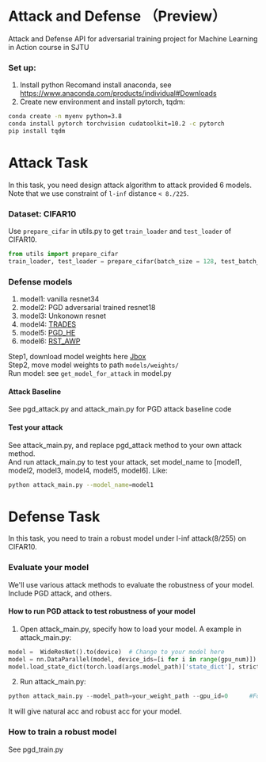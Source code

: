 # Attack and Defense （Preview）
Attack and Defense API for adversarial training project for Machine Learning in Action course in SJTU 


### Set up:
1. Install python
Recomand install anaconda, see https://www.anaconda.com/products/individual#Downloads
2. Create new environment and install pytorch, tqdm:
```sh
conda create -n myenv python=3.8
conda install pytorch torchvision cudatoolkit=10.2 -c pytorch
pip install tqdm
```

# Attack Task
In this task, you need design attack algorithm to attack provided 6 models.  
Note that we use constraint of `l-inf` distance `< 8./225`. 

### Dataset: CIFAR10
Use `prepare_cifar` in utils.py to get `train_loader` and `test_loader` of CIFAR10.

```python
from utils import prepare_cifar
train_loader, test_loader = prepare_cifar(batch_size = 128, test_batch_size = 256)
```

### Defense models
1. model1:  vanilla resnet34
2. model2:  PGD adversarial trained resnet18
3. model3:  Unkonown resnet
4. model4:  [TRADES](https://arxiv.org/abs/1901.08573)
5. model5:  [PGD_HE](https://arxiv.org/abs/2002.08619)
6. model6:  [RST_AWP](https://arxiv.org/abs/2004.05884)

Step1, download model weights here [Jbox](https://jbox.sjtu.edu.cn/l/PFOOnZ)  
Step2, move model weights to path `models/weights/`  
Run model: see `get_model_for_attack` in model.py  

#### Attack Baseline
See pgd_attack.py and attack_main.py for PGD attack baseline code

#### Test your attack
See attack_main.py, and replace pgd_attack method to your own attack method.  
And run attack_main.py to test your attack, set model_name to [model1, model2, model3, model4, model5, model6]. Like:
```sh
python attack_main.py --model_name=model1
```



# Defense Task
In this task, you need to train a robust model under l-inf attack(8/255) on CIFAR10.

### Evaluate your model
We'll use various attack methods to evaluate the robustness of your model.  
Include PGD attack, and others.

#### How to run PGD attack to test robustness of your model
1. Open attack_main.py, specify how to load your model.
  A example in attack_main.py:
```python
model =  WideResNet().to(device)  # Change to your model here
model = nn.DataParallel(model, device_ids=[i for i in range(gpu_num)])
model.load_state_dict(torch.load(args.model_path)['state_dict'], strict=False)   # Specify how to load your model here
```
2. Run attack_main.py:
```python
python attack_main.py --model_path=your_weight_path --gpu_id=0      #For multiple gpus, set --gpu_id=1,2,3
```
It will give natural acc and robust acc for your model.

### How to train a robust model 
See pgd_train.py 

